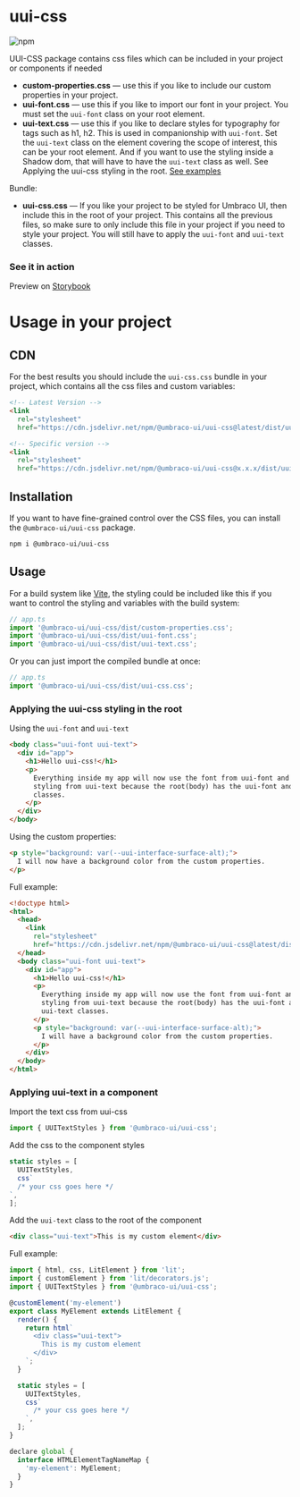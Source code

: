 # uui-css

![npm](https://img.shields.io/npm/v/@umbraco-ui/uui-css?logoColor=%231B264F)

UUI-CSS package contains css files which can be included in your project or components if needed

- **custom-properties.css** — use this if you like to include our custom properties in your project.
- **uui-font.css** — use this if you like to import our font in your project. You must set the `uui-font` class on your root element.
- **uui-text.css** — use this if you like to declare styles for typography for tags such as h1, h2. This is used in companionship with `uui-font`. Set the `uui-text` class on the element covering the scope of interest, this can be your root element. And if you want to use the styling inside a Shadow dom, that will have to have the `uui-text` class as well. See Applying the uui-css styling in the root.
  [See examples](#Usage)

Bundle:

- **uui-css.css** — If you like your project to be styled for Umbraco UI, then include this in the root of your project. This contains all the previous files, so make sure to only include this file in your project if you need to style your project. You will still have to apply the `uui-font` and `uui-text` classes.

### See it in action

Preview on [Storybook](https://uui.umbraco.com/?path=/docs/uui-)

# Usage in your project

## CDN

For the best results you should include the `uui-css.css` bundle in your project, which contains all the css files and custom variables:

```html
<!-- Latest Version -->
<link
  rel="stylesheet"
  href="https://cdn.jsdelivr.net/npm/@umbraco-ui/uui-css@latest/dist/uui-css.css" />

<!-- Specific version -->
<link
  rel="stylesheet"
  href="https://cdn.jsdelivr.net/npm/@umbraco-ui/uui-css@x.x.x/dist/uui-css.css" />
```

## Installation

If you want to have fine-grained control over the CSS files, you can install the `@umbraco-ui/uui-css` package.

```zsh
npm i @umbraco-ui/uui-css
```

## Usage

For a build system like [Vite](https://vitejs.dev/), the styling could be included like this if you want to control the styling and variables with the build system:

```ts
// app.ts
import '@umbraco-ui/uui-css/dist/custom-properties.css';
import '@umbraco-ui/uui-css/dist/uui-font.css';
import '@umbraco-ui/uui-css/dist/uui-text.css';
```

Or you can just import the compiled bundle at once:

```ts
// app.ts
import '@umbraco-ui/uui-css/dist/uui-css.css';
```

### Applying the uui-css styling in the root

Using the `uui-font` and `uui-text`

```html
<body class="uui-font uui-text">
  <div id="app">
    <h1>Hello uui-css!</h1>
    <p>
      Everything inside my app will now use the font from uui-font and tag
      styling from uui-text because the root(body) has the uui-font and uui-text
      classes.
    </p>
  </div>
</body>
```

Using the custom properties:

```html
<p style="background: var(--uui-interface-surface-alt);">
  I will now have a background color from the custom properties.
</p>
```

Full example:

```html
<!doctype html>
<html>
  <head>
    <link
      rel="stylesheet"
      href="https://cdn.jsdelivr.net/npm/@umbraco-ui/uui-css@latest/dist/uui-css.css" />
  </head>
  <body class="uui-font uui-text">
    <div id="app">
      <h1>Hello uui-css!</h1>
      <p>
        Everything inside my app will now use the font from uui-font and tag
        styling from uui-text because the root(body) has the uui-font and
        uui-text classes.
      </p>
      <p style="background: var(--uui-interface-surface-alt);">
        I will have a background color from the custom properties.
      </p>
    </div>
  </body>
</html>
```

### Applying uui-text in a component

Import the text css from uui-css

```js
import { UUITextStyles } from '@umbraco-ui/uui-css';
```

Add the css to the component styles

```js
static styles = [
  UUITextStyles,
  css`
  /* your css goes here */
`,
];
```

Add the `uui-text` class to the root of the component

```html
<div class="uui-text">This is my custom element</div>
```

Full example:

```js
import { html, css, LitElement } from 'lit';
import { customElement } from 'lit/decorators.js';
import { UUITextStyles } from '@umbraco-ui/uui-css';

@customElement('my-element')
export class MyElement extends LitElement {
  render() {
    return html`
      <div class="uui-text">
        This is my custom element
      </div>
    `;
  }

  static styles = [
    UUITextStyles,
    css`
      /* your css goes here */
    `,
  ];
}

declare global {
  interface HTMLElementTagNameMap {
    'my-element': MyElement;
  }
}
```
